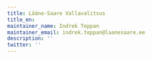 ```yaml
---
title: Lääne-Saare Vallavalitsus
title_en:
maintainer_name: Indrek Teppan
maintainer_email: indrek.teppan@laanesaare.ee
description: ''
twitter: ''
---
```


